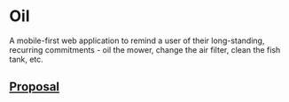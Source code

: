 # Oil
A mobile-first web application to remind a user of their long-standing, recurring commitments - oil the mower, change the air filter, clean the fish tank, etc.

## [Proposal](https://docs.google.com/document/d/1M-ca4kgNt_PwUpoWO7nD-wDve2ZKk1Ua0C4cONlftiA/edit)
